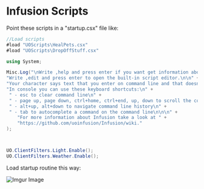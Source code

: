 # Infusion Scripts


Point these scripts in a "startup.csx" file like:
```csharp
//Load scripts
#load "UOScripts\HealPets.csx"
#load "UOScripts\DropOffStuff.csx"

using System;

Misc.Log("\nWrite ,help and press enter if you want get information about all available commands.\n" +
"Write ,edit and press enter to open the built-in script editor.\n\n" +
"Your character says text that you enter on command line and that doesn't start with a comma.\n\n" +
"In console you can use these keyboard shortcuts:\n" +
 " - esc to clear command line\n" +
 " - page up, page down, ctrl+home, ctrl+end, up, down to scroll the console content\n" +
 " - alt+up, alt+down to navigate command line history\n" +
 " - tab to autocomplete a command on the command line\n\n\n" +
    "For more information about Infusion take a look at " +
    "https://github.com/uoinfusion/Infusion/wiki."
);



UO.ClientFilters.Light.Enable();
UO.ClientFilters.Weather.Enable();
```

Load startup routine this way:


![Imgur Image](https://i.imgur.com/5OokoKd.png)
